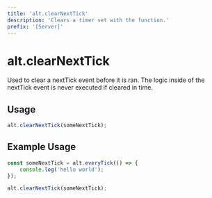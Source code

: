 ```yaml
---
title: 'alt.clearNextTick'
description: 'Clears a timer set with the function.'
prefix: '[Server]'
---
```


# alt.clearNextTick

Used to clear a nextTick event before it is ran. The logic inside of the nextTick event is never executed if cleared in time.

## Usage

```js
alt.clearNextTick(someNextTick);
```


## Example Usage

```js
const someNextTick = alt.everyTick(() => {
    console.log('hello world');
});

alt.clearNextTick(someNextTick);
```
